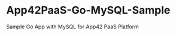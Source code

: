 App42PaaS-Go-MySQL-Sample
=========================

Sample Go App with MySQL for App42 PaaS Platform
